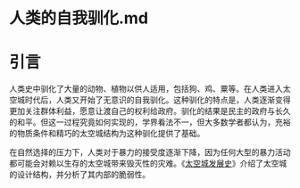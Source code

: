 人类的自我驯化.md
==========

# 引言
人类史中驯化了大量的动物、植物以供人适用，包括狗、鸡、粟等。在人类进入太空城时代后，人类又开始了无意识的自我驯化。这种驯化的特点是，人类逐渐变得更加关注群体利益，愿意让渡自己的权利给政府。驯化的结果是民主的政府与长久的和平。但这一过程究竟如何实现的，学界看法不一，但大多数学者都认为，充裕的物质条件和精巧的太空城结构为这种驯化提供了基础。

在自然选择的压力下，人类对于暴力的接受度逐渐下降，因为任何大型的暴力活动都可能会对赖以生存的太空城带来毁灭性的灾难。《[太空城发展史]()》介绍了太空城的设计结构，并分析了其内部的脆弱性。

